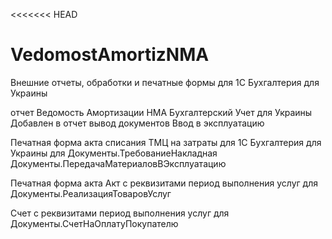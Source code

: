 <<<<<<< HEAD
# VedomostAmortizNMA
Внешние отчеты, обработки и печатные формы для 1С Бухгалтерия для Украины

отчет Ведомость Амортизации НМА Бухгалтерский Учет для Украины
Добавлен в отчет вывод документов  Ввод в эксплуатацию

Печатная форма акта списания ТМЦ на затраты для 1С Бухгалтерия для Украины
для
Документы.ТребованиеНакладная		
Документы.ПередачаМатериаловВЭксплуатацию		

Печатная форма акта Акт с реквизитами период выполнения услуг 
для
Документы.РеализацияТоваровУслуг

Счет с реквизитами период выполнения услуг
для
Документы.СчетНаОплатуПокупателю